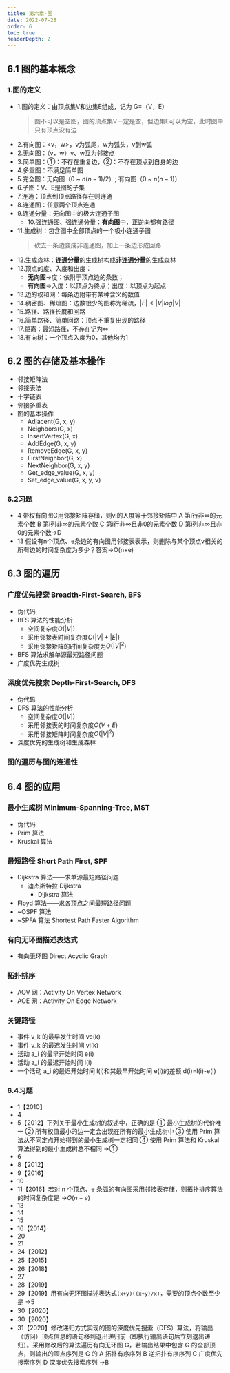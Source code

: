 ```yaml
---
title: 第六章-图
date: 2022-07-28
order: 6
toc: true
headerDepth: 2
---
```

## 6.1 图的基本概念

### 1.图的定义

- 1.图的定义：由顶点集V和边集E组成，记为 G=（V，E）
  > 图不可以是空图，图的顶点集V一定是空，但边集E可以为空，此时图中只有顶点没有边
- 2.有向图：<v，w>，v为弧尾，w为弧头，v到w弧
- 2.无向图：（v，w）v、w互为邻接点
- 3.简单图：①：不存在重复边，②：不存在顶点到自身的边
- 4.多重图：不满足简单图
- 5.完全图：无向图（0 ~ $n(n-1)/2$）; 有向图（0 ~ $n(n-1)$）
- 6.子图：V、E是图的子集
- 7.连通：顶点到顶点路径存在则连通
- 8.连通图：任意两个顶点连通
- 9.连通分量：无向图中的极大连通子图
  - 10.强连通图、强连通分量：**有向图**中，正逆向都有路径
- 11.生成树：包含图中全部顶点的一个极小连通子图
  > 砍去一条边变成非连通图，加上一条边形成回路
- 12.生成森林：**连通分量**的生成树构成**非连通分量**的生成森林
- 12.顶点的度、入度和出度：
  - **无向图**->度：依附于顶点边的条数；
  - **有向图**->入度：以顶点为终点；出度：以顶点为起点
- 13.边的权和网：每条边附带有某种含义的数值
- 14.稠密图、稀疏图：边数很少的图称为稀疏，$|E|<|V|log|V|$
- 15.路径、路径长度和回路
- 16.简单路径、简单回路：顶点不重复出现的路径
- 17.距离：最短路径，不存在记为$\infty$
- 18.有向树：一个顶点入度为0，其他均为1

<!-- ### 习题

#### 4【2011】下列关于图的叙述中，正确的是（）

① 回路是简单路径
② 存储稀疏图，用邻接矩阵比邻接表更省空间
③ 若有向图中存在拓扑序列，则该图不存在回路 → 仅 ③，① 错：回路对应路径，简单回路对应简单路径

- 6【2009
- 7【2010】
- 9【2013】

#### 15【2017】

#### 16 设有无向图 G=(V, E)和 G'(V', E')，若 G'是 G 的生成树，则下列不正确的是

① G'为 G 的连通分量
② G'为 G 的无环子图
③ G'为 G 的极小连通子图且 V'=V→ 只有 ① -->

## 6.2 图的存储及基本操作

- 邻接矩阵法
- 邻接表法
- 十字链表
- 邻接多重表
- 图的基本操作
  - Adjacent(G, x, y)
  - Neighbors(G, x)
  - InsertVertex(G, x)
  - AddEdge(G, x, y)
  - RemoveEdge(G, x, y)
  - FirstNeighbor(G, x)
  - NextNeighbor(G, x, y)
  - Get_edge_value(G, x, y)
  - Set_edge_value(G, x, y, v)

### 6.2习题

- 4 带权有向图G用邻接矩阵存储，则vi的入度等于邻接矩阵中
  A 第i行非∞的元素个数
  B 第i列非∞的元素个数
  C 第i行非∞且非0的元素个数
  D 第i列非∞且非0的元素个数→D
- 13 假设有n个顶点、e条边的有向图用邻接表表示，则删除与某个顶点v相关的所有边的时间复杂度为多少？答案→O(n+e)

## 6.3 图的遍历

### 广度优先搜索 Breadth-First-Search, BFS

- 伪代码
- BFS 算法的性能分析
  - 空间复杂度$O(|V|)$
  - 采用邻接表时间复杂度$O(|V|+|E|)$
  - 采用邻接矩阵的时间复杂度为$O(|V|^2)$
- BFS 算法求解单源最短路径问题
- 广度优先生成树

### 深度优先搜索 Depth-First-Search, DFS

- 伪代码
- DFS 算法的性能分析
  - 空间复杂度$O(|V|)$
  - 采用邻接表的时间复杂度$O(V+E)$
  - 采用邻接矩阵时间复杂度$O(|V|^2)$
- 深度优先的生成树和生成森林

### 图的遍历与图的连通性

<!-- ### 习题

#### 10【2013】

#### 11【2016】

#### 17【2015】 -->

## 6.4 图的应用

### 最小生成树 Minimum-Spanning-Tree, MST

- 伪代码
- Prim 算法
- Kruskal 算法

### 最短路径 Short Path First, SPF

- Dijkstra 算法——求单源最短路径问题
  - 迪杰斯特拉 Dijkstra
    - Dijkstra 算法
- Floyd 算法——求各顶点之间最短路径问题
- ~OSPF 算法
- ~SPFA 算法 Shortest Path Faster Algorithm

### 有向无环图描述表达式

- 有向无环图 Direct Acyclic Graph

### 拓扑排序

- AOV 网：Activity On Vertex Network
- AOE 网：Activity On Edge Network

### 关键路径

- 事件 v_k 的最早发生时间 ve(k)
- 事件 v_k 的最迟发生时间 vl(k)
- 活动 a_i 的最早开始时间 e(i)
- 活动 a_i 的最迟开始时间 l(i)
- 一个活动 a_i 的最迟开始时间 l(i)和其最早开始时间 e(i)的差额 d(i)=l(i)-e(i)

### 6.4习题

- 1【2010】
- 4
- 5【2012】下列关于最小生成树的叙述中，正确的是
  ① 最小生成树的代价唯一
  ② 所有权值最小的边一定会出现在所有的最小生成树中
  ③ 使用 Prim 算法从不同定点开始得到的最小生成树一定相同
  ④ 使用 Prim 算法和 Kruskal 算法得到的最小生成树总不相同 →①
- 6
- 8【2012】
- 9【2016】
- 10
- 11【2016】若对 n 个顶点、e 条弧的有向图采用邻接表存储，则拓扑排序算法的时间复杂度是 →$O(n+e)$
- 13
- 14
- 15
- 16【2014】
- 20
- 21
- 24【2012】
- 25【2015】
- 26【2018】
- 27
- 28【2019】
- 29【2019】用有向无环图描述表达式`(x+y)((x+y)/x)`，需要的顶点个数至少是 →5
- 30【2020】
- 30【2020】
- 31【2020】修改递归方式实现的图的深度优先搜索（DFS）算法，将输出（访问）顶点信息的语句移到退出递归前（即执行输出语句后立刻退出递归）。采用修改后的算法遍历有向无环图 G，若输出结果中包含 G 的全部顶点，则输出的顶点序列是 G 的
  A 拓扑有序序列
  B 逆拓扑有序序列
  C 广度优先搜索序列
  D 深度优先搜索序列 →B
